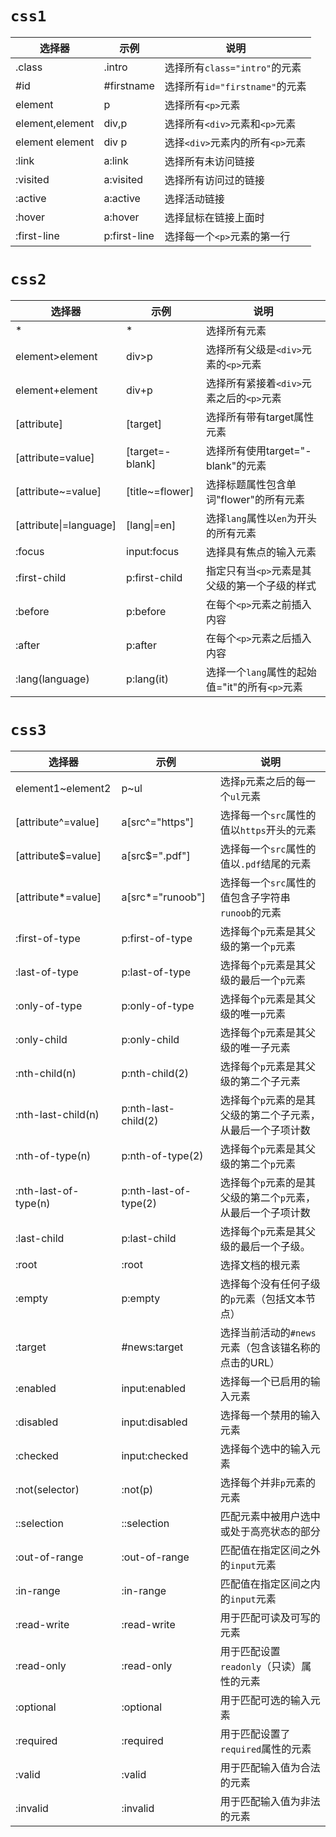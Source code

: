 # `css1`
|选择器|示例|说明|
|-|-|-|
|.class|.intro|选择所有`class="intro"`的元素|
|#id|#firstname|选择所有`id="firstname"`的元素
|element|p|选择所有`<p>`元素|
|element,element|div,p|选择所有`<div>`元素和`<p>`元素
|element element|div p|选择`<div>`元素内的所有`<p>`元素
|:link|a:link|选择所有未访问链接
|:visited|a:visited|选择所有访问过的链接
|:active|a:active|选择活动链接
|:hover|a:hover|选择鼠标在链接上面时
|:first-line|p:first-line|选择每一个`<p>`元素的第一行
# `css2`
|选择器|示例|说明|
|-|-|-|
|* | *|	选择所有元素
|element>element|div>p|选择所有父级是`<div>`元素的`<p>`元素|
|element+element|div+p|选择所有紧接着`<div>`元素之后的`<p>`元素|
|[attribute]|[target]|选择所有带有target属性元素|
|[attribute=value]|[target=-blank]|选择所有使用target="-blank"的元素
|[attribute~=value]|[title~=flower]|选择标题属性包含单词"flower"的所有元素
|[attribute\|=language]|[lang\|=en]|选择`lang`属性以`en`为开头的所有元素
|:focus|input:focus|选择具有焦点的输入元素
|:first-child|p:first-child|指定只有当`<p>`元素是其父级的第一个子级的样式
|:before|p:before|在每个`<p>`元素之前插入内容
|:after|p:after|在每个`<p>`元素之后插入内容
|:lang(language)|p:lang(it)|选择一个`lang`属性的起始值="it"的所有`<p>`元素|
# `css3`
|选择器|示例|说明|
|-|-|-|
|element1~element2|p~ul|选择`p`元素之后的每一个`ul`元素|
|[attribute^=value]|a[src^="https"]|选择每一个`src`属性的值以`https`开头的元素|
|[attribute$=value]|a[src$=".pdf"]|选择每一个`src`属性的值以`.pdf`结尾的元素|
|[attribute*=value]|a[src*="runoob"]|选择每一个`src`属性的值包含子字符串`runoob`的元素|
|:first-of-type|p:first-of-type|选择每个`p`元素是其父级的第一个`p`元素|
|:last-of-type|p:last-of-type|选择每个`p`元素是其父级的最后一个`p`元素|
|:only-of-type|p:only-of-type|选择每个`p`元素是其父级的唯一`p`元素|
|:only-child|p:only-child|选择每个`p`元素是其父级的唯一子元素|
|:nth-child(n)|p:nth-child(2)|选择每个`p`元素是其父级的第二个子元素|
|:nth-last-child(n)|p:nth-last-child(2)|选择每个`p`元素的是其父级的第二个子元素，从最后一个子项计数|
|:nth-of-type(n)|p:nth-of-type(2)|选择每个`p`元素是其父级的第二个`p`元素|
|:nth-last-of-type(n)|p:nth-last-of-type(2)|选择每个`p`元素的是其父级的第二个`p`元素，从最后一个子项计数|
|:last-child|p:last-child|选择每个`p`元素是其父级的最后一个子级。|
|:root|:root|选择文档的根元素|
|:empty|p:empty|选择每个没有任何子级的`p`元素（包括文本节点）|
|:target|#news:target|选择当前活动的`#news`元素（包含该锚名称的点击的URL）|
|:enabled|input:enabled|选择每一个已启用的输入元素|
|:disabled|input:disabled|选择每一个禁用的输入元素|
|:checked|input:checked|选择每个选中的输入元素|
|:not(selector)|:not(p)|选择每个并非`p`元素的元素|
|::selection|::selection|匹配元素中被用户选中或处于高亮状态的部分|
|:out-of-range|:out-of-range|匹配值在指定区间之外的`input`元素|
|:in-range|:in-range|匹配值在指定区间之内的`input`元素|
|:read-write|:read-write|用于匹配可读及可写的元素|
|:read-only|:read-only|用于匹配设置`readonly`（只读）属性的元素|
|:optional|:optional|用于匹配可选的输入元素|
|:required|:required|用于匹配设置了`required`属性的元素|
|:valid|:valid|用于匹配输入值为合法的元素|
|:invalid|:invalid|用于匹配输入值为非法的元素